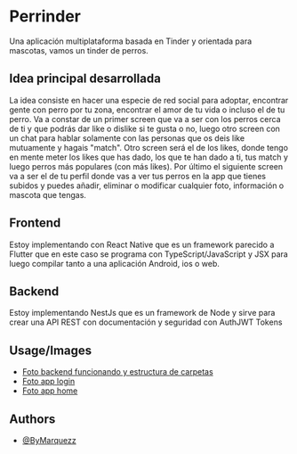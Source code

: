 
# Perrinder

Una aplicación multiplataforma basada en Tinder y orientada para mascotas, vamos un tinder de perros.

## Idea principal desarrollada
La idea consiste en hacer una especie de red social para adoptar, encontrar gente con perro por tu zona, encontrar el amor de tu vida o incluso el de tu perro. Va a constar de un primer screen que va a ser con los perros cerca de ti y que podrás dar like o dislike si te gusta o no, luego otro screen con un chat para hablar solamente con las personas que os deis like mutuamente y hagais "match". Otro screen será el de los likes, donde tengo en mente meter los likes que has dado, los que te han dado a ti, tus match y luego perros más populares (con más likes). Por último el siguiente screen va a ser el de tu perfil donde vas a ver tus perros en la app que tienes subidos y puedes añadir, eliminar o modificar cualquier foto, información o mascota que tengas.

## Frontend
Estoy implementando con React Native que es un framework parecido a Flutter que en este caso se programa con TypeScript/JavaScript y JSX para luego compilar tanto a una aplicación Android, ios o web. 

## Backend
Estoy implementando NestJs que es un framework de Node y sirve para crear una API REST con documentación y seguridad con AuthJWT Tokens

## Usage/Images
- [Foto backend funcionando y estructura de carpetas](https://ibb.co/1mYX8mc)
- [Foto app login](https://ibb.co/sbzC38k)
- [Foto app home](https://ibb.co/Dp4FcTC)

## Authors

- [@ByMarquezz](https://www.github.com/bymarquezz)

